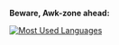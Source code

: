 **Beware, Awk-zone ahead:**

[![Most Used Languages](https://github-readme-stats.vercel.app/api/top-langs/?username=camwebb&layout=compact&hide=html)](https://github.com/anuraghazra/github-readme-stats)
